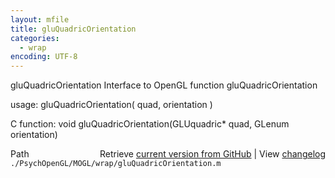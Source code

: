 ```yaml
---
layout: mfile
title: gluQuadricOrientation
categories:
  - wrap
encoding: UTF-8
---
```


gluQuadricOrientation  Interface to OpenGL function gluQuadricOrientation

usage:  gluQuadricOrientation( quad, orientation )

C function:  void gluQuadricOrientation(GLUquadric\* quad, GLenum orientation)


<div class="code_header" style="text-align:right;">
  <span style="float:left;">Path&nbsp;&nbsp;</span> <span class="counter">Retrieve <a href=
  "https://raw.github.com/Psychtoolbox-3/Psychtoolbox-3/beta/./PsychOpenGL/MOGL/wrap/gluQuadricOrientation.m">current version from GitHub</a> | View <a href=
  "https://github.com/Psychtoolbox-3/Psychtoolbox-3/commits/beta/./PsychOpenGL/MOGL/wrap/gluQuadricOrientation.m">changelog</a></span>
</div>
<div class="code">
  <code>./PsychOpenGL/MOGL/wrap/gluQuadricOrientation.m</code>
</div>
